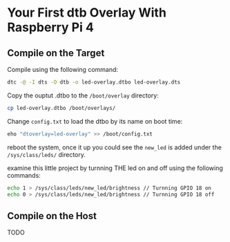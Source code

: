 # Your First dtb Overlay With Raspberry Pi 4

## Compile on the Target
Compile using the following command:
```bash
dtc -@ -I dts -O dtb -o led-overlay.dtbo led-overlay.dts
```
Copy the ouptut .dtbo to the `/boot/overlay` directory:
```bash
cp led-overlay.dtbo /boot/overlays/
```
Change `config.txt` to load the dtbo by its name on boot time:
```bash
eho "dtoverlay=led-overlay" >> /boot/config.txt
```

reboot the system, once it up you could see the `new_led` is added under the `/sys/class/leds/` directory.

examine this little project by turnning THE led on and off using the following commands:
```bash
echo 1 > /sys/class/leds/new_led/brightness // Turnning GPIO 18 on
echo 0 > /sys/class/leds/new_led/brightness // Turnning GPIO 18 off
```
## Compile on the Host
TODO
